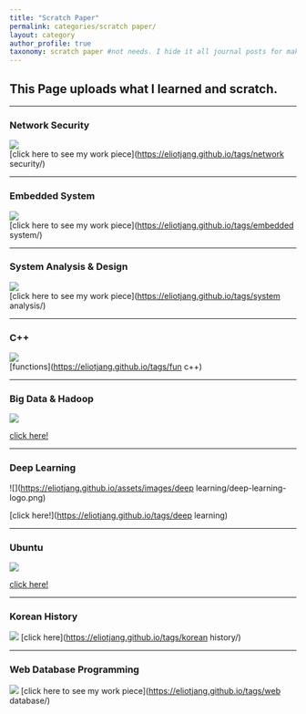 ```yaml
---
title: "Scratch Paper"
permalink: categories/scratch paper/
layout: category
author_profile: true
taxonomy: scratch paper #not needs. I hide it all journal posts for make _journal folder. So it can't see. I don't know how to do that...
---
```


## __This Page uploads what I learned and scratch.__  

*****  
### Network Security  
![](https://eliotjang.github.io/assets/images/network-security/network-security-logo.jpeg)  
[click here to see my work piece](https://eliotjang.github.io/tags/network security/)

*****  
### Embedded System  
![](https://eliotjang.github.io/assets/images/embedded-system/embedded-system-logo.jpeg)  
[click here to see my work piece](https://eliotjang.github.io/tags/embedded system/)  

*****  
### System Analysis & Design
![](https://eliotjang.github.io/assets/images/system-analysis/system-analysis-logo.jpeg)  
[click here to see my work piece](https://eliotjang.github.io/tags/system analysis/)  

*****

### C++  
![](https://eliotjang.github.io/assets/images/c++/c++-logo.png)  
[functions](https://eliotjang.github.io/tags/fun c++)  

*****

### Big Data & Hadoop

![](https://eliotjang.github.io/assets/images/hadoop/hadoop-logo.png)  

[click here!](https://eliotjang.github.io/tags/hadoop)

*****  

### Deep Learning  

![](https://eliotjang.github.io/assets/images/deep learning/deep-learning-logo.png)  

[click here!](https://eliotjang.github.io/tags/deep learning)  

*****  

### Ubuntu  

![](https://eliotjang.github.io/assets/images/ubuntu/ubuntu-logo.jpeg)  

[click here!](https://eliotjang.github.io/tags/ubuntu)  

*****  

### Korean History
![](https://eliotjang.github.io/assets/images/korean-history/korean-history-logo.jpeg)
[click here](https://eliotjang.github.io/tags/korean history/)

*****  

### Web Database Programming
![](https://eliotjang.github.io/assets/images/web-database/web-database-logo.png)
[click here to see my work piece](https://eliotjang.github.io/tags/web database/)

